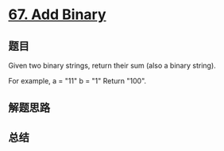 # [67. Add Binary](https://leetcode.com/problems/add-binary/)

## 题目

        
Given two binary strings, return their sum (also a binary string).



For example,
a = "11"
b = "1"
Return "100".

      

## 解题思路


## 总结


